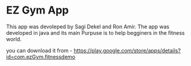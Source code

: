 # EZ Gym App
This app was devoleped by Sagi Dekel and Ron Amir.
The app was developed in java and its main Purpuse is to help begginers in the fitness world.

you can download it from - https://play.google.com/store/apps/details?id=com.ezGym.fitnessdemo
